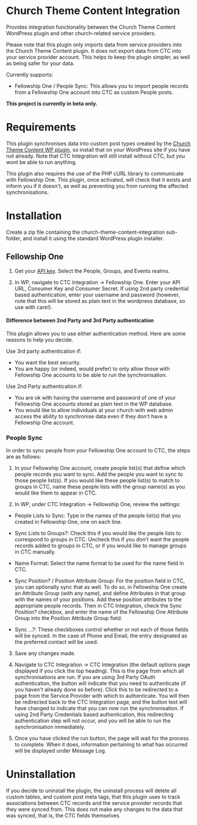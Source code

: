# Church Theme Content Integration

Provides integration functionality between the Church Theme Content WordPress plugin and other church-related service
providers.

Please note that this plugin only imports data from service providers into the Church Theme Content plugin.
It does not export data from CTC into your service provider account. This helps to keep the plugin simpler, as well as
being safer for your data.

Currently supports:

- Fellowship One / People Sync: This allows you to import people records from a Fellowship One account into CTC as
 custom People posts.

**This project is currently in beta only.**

# Requirements

This plugin synchronises data into custom post types created by the
[Church Theme Content WP plugin](http://wordpress.org/plugins/church-theme-content/), so install that on your WordPress
site if you have not already. Note that CTC Integration will still install without CTC, but you wont be able to run
anything.

This plugin also requires the use of the PHP cURL library to communicate with Fellowship One.
This plugin, once activated, will check that it exists and inform you if it doesn't, as well as preventing you from
running the affected synchronisations.

# Installation

Create a zip file containing the church-theme-content-integration sub-folder, and install it using the standard
WordPress plugin installer.

## Fellowship One

1. Get your [API key](http://developer.fellowshipone.com/key/). Select the People, Groups, and Events realms.

2. In WP, navigate to CTC Integration -> Fellowship One. Enter your API URL, Consumer Key and Consumer Secret.
If using 2nd party credential based authentication, enter your username and password (however, note that this
will be stored as plain text in the wordpress database, so use with care!).

#### Difference between 2nd Party and 3rd Party authentication

This plugin allows you to use either authentication method. Here are some reasons to help you decide.

Use 3rd party authentication if:

- You want the best security.
- You are happy (or indeed, would prefer) to only allow those with Fellowship One accounts to be able to run the
synchronisation.

Use 2nd Party authentication if:

- You are ok with having the username and password of one of your Fellowship One accounts stored as plain text
in the WP database.
- You would like to allow individuals at your church with web admin access the ability to synchronise data even if
 they don't have a Fellowship One account.

### People Sync

In order to sync people from your Fellowship One account to CTC, the steps are as follows:

1. In your Fellowship One account, create people list(s) that define which people records you want to sync. Add the people
you want to sync to those people list(s). If you would like these people list(s) to match to groups in CTC,
name these people lists with the group name(s) as you would like them to appear in CTC.

2. In WP, under CTC Integration -> Fellowship One, review the settings:

- People Lists to Sync: Type in the names of the people list(s) that you created in Fellowship One, one on each line.

- Sync Lists to Groups?: Check this if you would like the people lists to correspond to groups in CTC. Uncheck this if
 you don't want the people records added to groups in CTC, or if you would like to manage groups in CTC manually.

- Name Format: Select the name format to be used for the name field in CTC.

- Sync Position? / Position Attribute Group: For the position field in CTC, you can optionally sync that as well. To do so,
in Fellowship One create an Attribute Group (with any name), and define Attributes in that group with the names of
your positions. Add these position attributes to the appropriate people records. Then in CTC Integration, check the
Sync Position? checkbox, and enter the name of the Fellowship One Attribute Group into the Position Attribute Group field.

- Sync ...?: These checkboxes control whether or not each of those fields will be synced. In the case of Phone and Email,
the entry designated as the preferred contact will be used.

3. Save any changes made.

4. Navigate to CTC Integration -> CTC Integration (the default options page displayed if you click the top heading).
This is the page from which all synchronisations are run. If you are using 3rd Party OAuth authentication, the button
will indicate that you need to authenticate (if you haven't already done so before). Click this to be redirected to a
page from the Service Provider with which to authenticate. You will then be redirected back to the CTC Integration page,
and the button text will have changed to indicate that you can now run the synchronisation. If using 2nd Party
Credentials based authentication, this redirecting authentication step will not occur, and you will be able to run the
synchronisation immediately.

5. Once you have clicked the run button, the page will wait for the process to complete. When it does, information
pertaining to what has occurred will be displayed under Message Log.

# Uninstallation

If you decide to uninstall the plugin, the uninstall process will delete all custom tables, and custom post meta tags,
  that this plugin uses to track associations between CTC records and the service provider records that they were
  synced from. This does not make any changes to the data that was synced, that is, the CTC fields themselves.